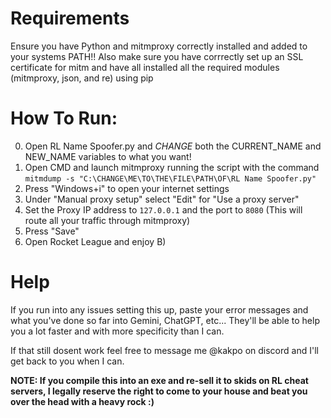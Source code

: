 # Requirements
Ensure you have Python and mitmproxy correctly installed and added to your systems PATH!!
Also make sure you have corrrectly set up an SSL certificate for mitm and have all installed all the required modules (mitmproxy, json, and re) using pip

# How To Run:
0) Open RL Name Spoofer.py and *CHANGE* both the CURRENT_NAME and NEW_NAME variables to what you want!
1) Open CMD and launch mitmproxy running the script with the command `mitmdump -s "C:\CHANGE\ME\TO\THE\FILE\PATH\OF\RL Name Spoofer.py"`
2) Press "Windows+i" to open your internet settings
3) Under "Manual proxy setup" select "Edit" for "Use a proxy server"
4) Set the Proxy IP address to `127.0.0.1` and the port to `8080` (This will route all your traffic through mitmproxy)
5) Press "Save"
6) Open Rocket League and enjoy B)


# Help
If you run into any issues setting this up, paste your error messages and what you've done so far into Gemini, ChatGPT, etc... They'll be able to help you a lot faster and with more specificity than I can. 

If that still dosent work feel free to message me @kakpo on discord and I'll get back to you when I can.

**NOTE: If you compile this into an exe and re-sell it to skids on RL cheat servers, I legally reserve the right to come to your house and beat you over the head with a heavy rock :)**
